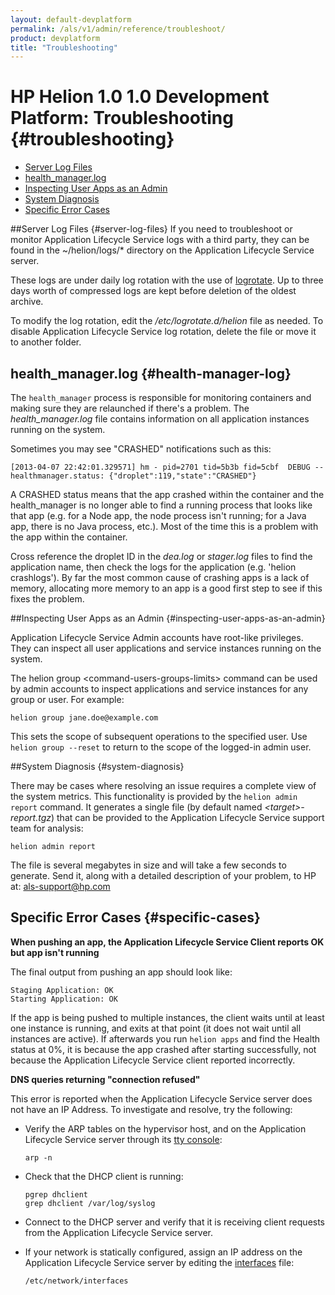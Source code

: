 ```yaml
---
layout: default-devplatform
permalink: /als/v1/admin/reference/troubleshoot/
product: devplatform
title: "Troubleshooting"
---
```

<!--PUBLISHED-->

# HP Helion 1.0 1.0 Development Platform: Troubleshooting {#troubleshooting}

- [Server Log Files](#server-log-files)
-   [health\_manager.log](#health-manager-log)
-   [Inspecting User Apps as an Admin](#inspecting-user-apps-as-an-admin)
-   [System Diagnosis](#system-diagnosis)
-   [Specific Error Cases](#specific-cases)

##Server Log Files {#server-log-files}
If you need to troubleshoot or monitor Application Lifecycle Service logs with a third party,
they can be found in the \~/helion/logs/\* directory on the Application Lifecycle Service
server.

These logs are under daily log rotation with the use of
[logrotate](http://manpages.ubuntu.com/manpages/man8/logrotate.8).
Up to three days worth of compressed logs are kept before deletion of
the oldest archive.

To modify the log rotation, edit the */etc/logrotate.d/helion* file as
needed. To disable Application Lifecycle Service log rotation, delete the file or move it to
another folder.

## health\_manager.log {#health-manager-log}

The `health_manager` process is responsible for
monitoring containers and making sure they are relaunched if there's a
problem. The *health\_manager.log* file contains information on all
application instances running on the system.

Sometimes you may see "CRASHED" notifications such as this:

    [2013-04-07 22:42:01.329571] hm - pid=2701 tid=5b3b fid=5cbf  DEBUG -- healthmanager.status: {"droplet":119,"state":"CRASHED"}

A CRASHED status means that the app crashed within the container and the
health\_manager is no longer able to find a running process that looks
like that app (e.g. for a Node app, the node process isn't running; for
a Java app, there is no Java process, etc.). Most of the time this is a
problem with the app within the container.

Cross reference the droplet ID in the *dea.log* or *stager.log* files to
find the application name, then check the logs for the application (e.g.
'helion crashlogs'). By far the most common cause of crashing apps is
a lack of memory, allocating more memory to an app is a good first step
to see if this fixes the problem.

##Inspecting User Apps as an Admin {#inspecting-user-apps-as-an-admin}

Application Lifecycle Service Admin accounts have root-like privileges. They can inspect all
user applications and service instances running on the system.

The helion group \<command-users-groups-limits\> command can be used
by admin accounts to inspect applications and service instances for any
group or user. For example:

    helion group jane.doe@example.com

This sets the scope of subsequent operations to the specified user. Use
`helion group --reset` to return to the scope of
the logged-in admin user.

##System Diagnosis {#system-diagnosis}

There may be cases where resolving an issue requires a complete view of
the system metrics. This functionality is provided by the
`helion admin report` command. It generates a
single file (by default named *\<target\>-report.tgz*) that can be
provided to the Application Lifecycle Service support team for analysis:

    helion admin report

The file is several megabytes in size and will take a few seconds to
generate. Send it, along with a detailed description of your problem, to
HP at: [als-support@hp.com](mailto:als-support@hp.com)

## Specific Error Cases {#specific-cases}

**When pushing an app, the Application Lifecycle Service Client reports OK but app isn't running**

The final output from pushing an app should look like:

    Staging Application: OK
    Starting Application: OK

If the app is being pushed to multiple instances, the client waits
until at least one instance is running, and exits at that point (it
does not wait until all instances are active). If afterwards you run
`helion apps` and find the Health status at 0%,
it is because the app crashed after starting successfully, not because
the Application Lifecycle Service client reported incorrectly.

**DNS queries returning "connection refused"**

This error is reported when the Application Lifecycle Service server does not have an IP
Address. To investigate and resolve, try the following:

-   Verify the ARP tables on the hypervisor host, and on the Application Lifecycle Service server through its [tty console](/als/v1/user/reference/glossary/#term-tty-console):

        arp -n

-   Check that the DHCP client is running:

        pgrep dhclient
        grep dhclient /var/log/syslog

-   Connect to the DHCP server and verify that it is receiving client requests from the Application Lifecycle Service server.

-   If your network is statically configured, assign an IP address on the Application Lifecycle Service server by editing the [interfaces](http://manpages.ubuntu.com/manpages/man5/interfaces.5) file:

        /etc/network/interfaces